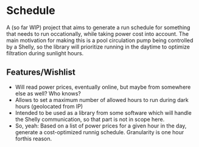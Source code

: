 # Schedule

A (so far WIP) project that aims to generate a run schedule for something that needs to run occationally, while taking
power cost into account. The main motivation for making this is a pool circulation pump being controlled by a Shelly, so
the library will prioritize running in the daytime to optimize filtration during sunlight hours.

## Features/Wishlist

* Will read power prices, eventually online, but maybe from somewhere else as well? Who knows?
* Allows to set a maximum number of allowed hours to run during dark hours (geolocated from IP)
* Intended to be used as a library from some software which will handle the Shelly communication, so that part is not in
  scope here.
* So, yeah: Based on a list of power prices for a given hour in the day, generate a cost-optimized runnig schedule.
  Granularity is one hour forthis reason.